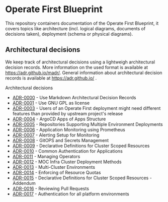 # Operate First Blueprint

This repository containers documentation of the Operate First Blueprint, it covers topics like architecture (incl.
logical diagrams, documents of decisions taken), deployment (schema or physical diagrams).

Architectural decisions
-----------------------

We keep track of architectural decisions using a lightweigh architectural decision records. More information on the
used format is available at https://adr.github.io/madr/. General information about architectural decision records
is available at https://adr.github.io/ .

Architectural decisions

* [ADR-0000](docs/adr/0000-use-markdown-architectural-decision-records.md) - Use Markdown Architectural Decision Records
* [ADR-0001](docs/adr/0001-use-gpl3-as-license.md) - Use GNU GPL as license
* [ADR-0003](docs/adr/0003-feature-selection-policy.md) - Users of an Operate First deployment might need different features than provided by upstream project's release
* [ADR-0004](docs/adr/0004-argocd-apps-of-apps-structure.md) - ArgoCD Apps of Apps Structure
* [ADR-0005](docs/adr/0005-support-multi-environments-in-repos.md) - Repositories Supporting Multiple Environment Deployments
* [ADR-0006](docs/adr/0006-monitoring-structure.md) - Application Monitoring using Prometheus
* [ADR-0007](docs/adr/0007-alerting-setup.md) - Alerting Setup for Monitoring
* [ADR-0008](docs/adr/0008-secrets-management.md) - GitOPS and Secrets Management
* [ADR-0009](docs/adr/0009-cluster-resources.md) - Declarative Definitions for Cluster Scoped Resources
* [ADR-0010](docs/adr/0010-common-auth-for-applications.md) - Common Authentication for Applications
* [ADR-0011](docs/adr/0011-operators.md) - Managing Operators
* [ADR-0012](docs/adr/0012-moc-infra-cluster-deployment-methods.md) - MOC Infra Cluster Deployment Methods
* [ADR-0013](docs/adr/0013-multicluster-environments.md) - Multi-Cluster Environments
* [ADR-0014](docs/adr/0014-enforcing-resource-quotas.md) - Enforcing of Resource Quotas
* [ADR-0015](docs/adr/0015-cluster-resources-amendment.md) - Declarative Definitions for Cluster Scoped Resources - Addendum
* [ADR-0016](docs/adr/0016-pr-review.md) - Reviewing Pull Requests
* [ADR-0017](docs/adr/0017-authentication-for-platform.md) - Authentication for all platform environments
